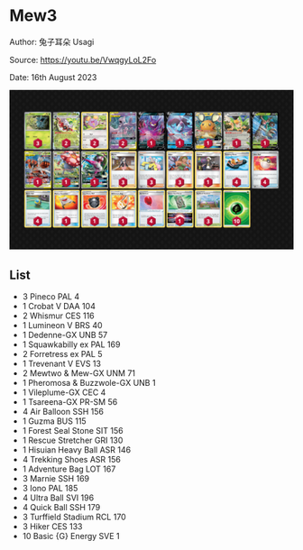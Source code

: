 # Mew3

Author: 兔子耳朵 Usagi

Source: <https://youtu.be/VwqgyLoL2Fo>

Date: 16th August 2023

![decklist](../../images/OBF/Mew3/1-%20Mew3.png)

## List

* 3 Pineco PAL 4
* 1 Crobat V DAA 104
* 2 Whismur CES 116
* 1 Lumineon V BRS 40
* 1 Dedenne-GX UNB 57
* 1 Squawkabilly ex PAL 169
* 2 Forretress ex PAL 5
* 1 Trevenant V EVS 13
* 2 Mewtwo & Mew-GX UNM 71
* 1 Pheromosa & Buzzwole-GX UNB 1
* 1 Vileplume-GX CEC 4
* 1 Tsareena-GX PR-SM 56
* 4 Air Balloon SSH 156
* 1 Guzma BUS 115
* 1 Forest Seal Stone SIT 156
* 1 Rescue Stretcher GRI 130
* 1 Hisuian Heavy Ball ASR 146
* 4 Trekking Shoes ASR 156
* 1 Adventure Bag LOT 167
* 3 Marnie SSH 169
* 3 Iono PAL 185
* 4 Ultra Ball SVI 196
* 4 Quick Ball SSH 179
* 3 Turffield Stadium RCL 170
* 3 Hiker CES 133
* 10 Basic {G} Energy SVE 1
